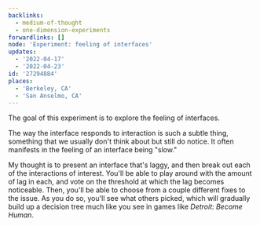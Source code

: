 ```yaml
---
backlinks:
  - medium-of-thought
  - one-dimension-experiments
forwardlinks: []
node: 'Experiment: feeling of interfaces'
updates:
  - '2022-04-17'
  - '2022-04-23'
id: '27294884'
places:
  - 'Berkeley, CA'
  - 'San Anselmo, CA'
---
```

The goal of this experiment is to explore the feeling of interfaces. 

The way the interface responds to interaction is such a subtle thing, something that we usually don't think about but still do notice. It often manifests in the feeling of an interface being "slow." 

My thought is to present an interface that's laggy, and then break out each of the interactions of interest. You'll be able to play around with the amount of lag in each, and vote on the threshold at which the lag becomes noticeable. Then, you'll be able to choose from a couple different fixes to the issue. As you do so, you'll see what others picked, which will gradually build up a decision tree much like you see in games like *Detroit: Become Human*. 
